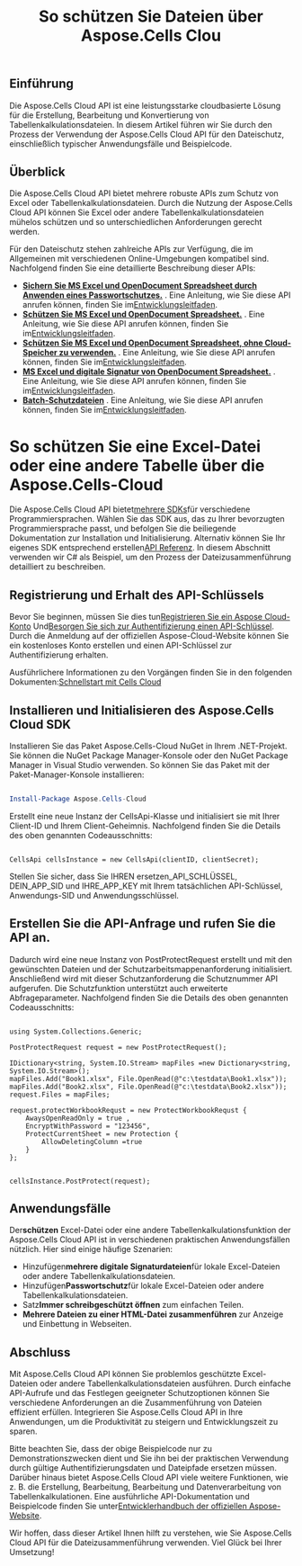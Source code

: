 ﻿---
title: So schützen Sie Dateien über Aspose.Cells Clou
type: docs
url: /de/how-to-protect-file
description: So schützen Sie Dateien über die Aspose.Cells-Cloud
weight: 10
---
## Einführung

Die Aspose.Cells Cloud API ist eine leistungsstarke cloudbasierte Lösung für die Erstellung, Bearbeitung und Konvertierung von Tabellenkalkulationsdateien. In diesem Artikel führen wir Sie durch den Prozess der Verwendung der Aspose.Cells Cloud API für den Dateischutz, einschließlich typischer Anwendungsfälle und Beispielcode.

## Überblick

Die Aspose.Cells Cloud API bietet mehrere robuste APIs zum Schutz von Excel oder Tabellenkalkulationsdateien. Durch die Nutzung der Aspose.Cells Cloud API können Sie Excel oder andere Tabellenkalkulationsdateien mühelos schützen und so unterschiedlichen Anforderungen gerecht werden.


Für den Dateischutz stehen zahlreiche APIs zur Verfügung, die im Allgemeinen mit verschiedenen Online-Umgebungen kompatibel sind. Nachfolgend finden Sie eine detaillierte Beschreibung dieser APIs:

- **[Sichern Sie MS Excel und OpenDocument Spreadsheet durch Anwenden eines Passwortschutzes.](https://reference.aspose.cloud/cells/#/Workbook/PostEncryptWorkbook)** . Eine Anleitung, wie Sie diese API anrufen können, finden Sie im[Entwicklungsleitfaden](https://docs.aspose.cloud/cells/workbook/encrypt/).
- **[Schützen Sie MS Excel und OpenDocument Spreadsheet.](https://reference.aspose.cloud/cells/#/Workbook/PostProtectWorkbook)** . Eine Anleitung, wie Sie diese API anrufen können, finden Sie im[Entwicklungsleitfaden](https://docs.aspose.cloud/cells/workbook/protect/).
- **[Schützen Sie MS Excel und OpenDocument Spreadsheet, ohne Cloud-Speicher zu verwenden.](https://reference.aspose.cloud/cells/#/LightCells/PostProtect)** . Eine Anleitung, wie Sie diese API anrufen können, finden Sie im[Entwicklungsleitfaden](https://docs.aspose.cloud/cells/protect/without-using-storage/).
- **[MS Excel und digitale Signatur von OpenDocument Spreadsheet.](https://reference.aspose.cloud/cells/#/Workbook/PostDigitalSignature)** . Eine Anleitung, wie Sie diese API anrufen können, finden Sie im[Entwicklungsleitfaden](https://docs.aspose.cloud/cells/workbook/digital-signature/).
- **[Batch-Schutzdateien](https://reference.aspose.cloud/cells/#/Batch/PostBatchProtect)** . Eine Anleitung, wie Sie diese API anrufen können, finden Sie im[Entwicklungsleitfaden](https://docs.aspose.cloud/cells/batch/protect/).


# So schützen Sie eine Excel-Datei oder eine andere Tabelle über die Aspose.Cells-Cloud

 Die Aspose.Cells Cloud API bietet[mehrere SDKs](https://github.com/aspose-cells-cloud)für verschiedene Programmiersprachen. Wählen Sie das SDK aus, das zu Ihrer bevorzugten Programmiersprache passt, und befolgen Sie die beiliegende Dokumentation zur Installation und Initialisierung. Alternativ können Sie Ihr eigenes SDK entsprechend erstellen[API Referenz](https://reference.aspose.cloud/cells/). In diesem Abschnitt verwenden wir C# als Beispiel, um den Prozess der Dateizusammenführung detailliert zu beschreiben.


## Registrierung und Erhalt des API-Schlüssels

 Bevor Sie beginnen, müssen Sie dies tun[Registrieren Sie ein Aspose Cloud-Konto](https://id.containerize.com/signup) Und[Besorgen Sie sich zur Authentifizierung einen API-Schlüssel](https://dashboard.aspose.cloud/applications). Durch die Anmeldung auf der offiziellen Aspose-Cloud-Website können Sie ein kostenloses Konto erstellen und einen API-Schlüssel zur Authentifizierung erhalten.

 Ausführlichere Informationen zu den Vorgängen finden Sie in den folgenden Dokumenten:[Schnellstart mit Cells Cloud](https://docs.aspose.cloud/cells/quickstart/)


## Installieren und Initialisieren des Aspose.Cells Cloud SDK

Installieren Sie das Paket Aspose.Cells-Cloud NuGet in Ihrem .NET-Projekt. Sie können die NuGet Package Manager-Konsole oder den NuGet Package Manager in Visual Studio verwenden.
So können Sie das Paket mit der Paket-Manager-Konsole installieren:

```Powershell

Install-Package Aspose.Cells-Cloud

```
Erstellt eine neue Instanz der CellsApi-Klasse und initialisiert sie mit Ihrer Client-ID und Ihrem Client-Geheimnis. Nachfolgend finden Sie die Details des oben genannten Codeausschnitts:

```CSharp

CellsApi cellsInstance = new CellsApi(clientID, clientSecret);

```

Stellen Sie sicher, dass Sie IHREN ersetzen_API_SCHLÜSSEL, DEIN_APP_SID und IHRE_APP_KEY mit Ihrem tatsächlichen API-Schlüssel, Anwendungs-SID und Anwendungsschlüssel.

## Erstellen Sie die API-Anfrage und rufen Sie die API an.

Dadurch wird eine neue Instanz von PostProtectRequest erstellt und mit den gewünschten Dateien und der Schutzarbeitsmappenanforderung initialisiert. Anschließend wird mit dieser Schutzanforderung die Schutznummer API aufgerufen. Die Schutzfunktion unterstützt auch erweiterte Abfrageparameter. Nachfolgend finden Sie die Details des oben genannten Codeausschnitts:


```CSharp

using System.Collections.Generic;

PostProtectRequest request = new PostProtectRequest();

IDictionary<string, System.IO.Stream> mapFiles =new Dictionary<string, System.IO.Stream>(); 
mapFiles.Add("Book1.xlsx", File.OpenRead(@"c:\testdata\Book1.xlsx"));
mapFiles.Add("Book2.xlsx", File.OpenRead(@"c:\testdata\Book2.xlsx"));
request.Files = mapFiles;

request.protectWorkbookRequst = new ProtectWorkbookRequst {
    AwaysOpenReadOnly = true ,
    EncryptWithPassword = "123456",
    ProtectCurrentSheet = new Protection { 
        AllowDeletingColumn =true
    }
};


cellsInstance.PostProtect(request);

```


## Anwendungsfälle

 Der**schützen** Excel-Datei oder eine andere Tabellenkalkulationsfunktion der Aspose.Cells Cloud API ist in verschiedenen praktischen Anwendungsfällen nützlich. Hier sind einige häufige Szenarien:

-  Hinzufügen**mehrere digitale Signaturdateien**für lokale Excel-Dateien oder andere Tabellenkalkulationsdateien.
-  Hinzufügen**Passwortschutz**für lokale Excel-Dateien oder andere Tabellenkalkulationsdateien.
-  Satz**Immer schreibgeschützt öffnen** zum einfachen Teilen.
- **Mehrere Dateien zu einer HTML-Datei zusammenführen** zur Anzeige und Einbettung in Webseiten.

## Abschluss

Mit Aspose.Cells Cloud API können Sie problemlos geschützte Excel-Dateien oder andere Tabellenkalkulationsdateien ausführen. Durch einfache API-Aufrufe und das Festlegen geeigneter Schutzoptionen können Sie verschiedene Anforderungen an die Zusammenführung von Dateien effizient erfüllen. Integrieren Sie Aspose.Cells Cloud API in Ihre Anwendungen, um die Produktivität zu steigern und Entwicklungszeit zu sparen.

 Bitte beachten Sie, dass der obige Beispielcode nur zu Demonstrationszwecken dient und Sie ihn bei der praktischen Verwendung durch gültige Authentifizierungsdaten und Dateipfade ersetzen müssen. Darüber hinaus bietet Aspose.Cells Cloud API viele weitere Funktionen, wie z. B. die Erstellung, Bearbeitung, Bearbeitung und Datenverarbeitung von Tabellenkalkulationen. Eine ausführliche API-Dokumentation und Beispielcode finden Sie unter[Entwicklerhandbuch der offiziellen Aspose-Website](/developer-guide/).

Wir hoffen, dass dieser Artikel Ihnen hilft zu verstehen, wie Sie Aspose.Cells Cloud API für die Dateizusammenführung verwenden. Viel Glück bei Ihrer Umsetzung!

